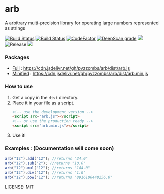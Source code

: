 # arb
A arbitrary multi-precision library for operating large numbers represented as strings  
  
[![Build Status](https://img.shields.io/github/actions/workflow/status/pvzzombs/arb/node.js.yml?branch=master)](https://github.com/pvzzombs/arb/actions)  [![Build Status](https://scrutinizer-ci.com/g/pvzzombs/arb/badges/build.png?b=master)](https://scrutinizer-ci.com/g/pvzzombs/arb/build-status/master)  [![CodeFactor](https://www.codefactor.io/repository/github/pvzzombs/arb/badge/master)](https://www.codefactor.io/repository/github/pvzzombs/arb/overview/master)  [![DeepScan grade](https://deepscan.io/api/teams/5260/projects/7030/branches/64956/badge/grade.svg)](https://deepscan.io/dashboard#view=project&tid=5260&pid=7030&bid=64956)  ![](https://img.shields.io/scrutinizer/quality/g/pvzzombs/arb)  ![Release](https://img.shields.io/github/v/release/pvzzombs/arb?include_prereleases)  ![](https://img.shields.io/github/last-commit/pvzzombs/arb)  
  
### Packages  
* [Full](https://cdn.jsdelivr.net/gh/pvzzombs/arb/dist/arb.js) : https://cdn.jsdelivr.net/gh/pvzzombs/arb/dist/arb.js  
* [Minified](https://cdn.jsdelivr.net/gh/pvzzombs/arb/dist/arb.min.js) : https://cdn.jsdelivr.net/gh/pvzzombs/arb/dist/arb.min.js  
  
### How to use  
1. Get a copy in the ``dist`` directory.
2. Place it in your file as a script.
   ```html
   <!-- use the development version -->
   <script src="arb.js"></script>
   <!-- or use the production ready -->
   <script src="arb.min.js"></script>
   ```
3. Use it!

### Examples : (Documentation will come soon)
   ```javascript
   arb("12").add("12"); //returns "24.0"
   arb("12").sub("2"); //returns "10.0"
   arb("12").mul("12"); //returns "144.0"
   arb("12").div("12"); //returns "1.0"
   arb("12").pow("12"); //returns "8916100448256.0"
   ```
LICENSE: MIT
